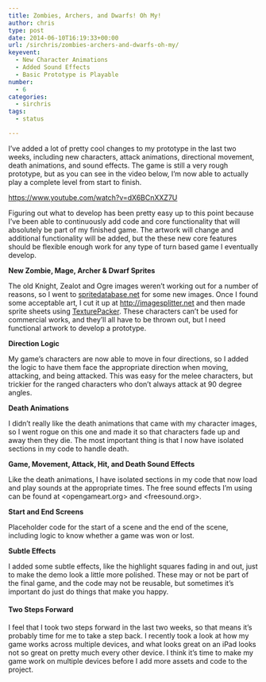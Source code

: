 ```yaml
---
title: Zombies, Archers, and Dwarfs! Oh My!
author: chris
type: post
date: 2014-06-10T16:19:33+00:00
url: /sirchris/zombies-archers-and-dwarfs-oh-my/
keyevent:
  - New Character Animations
  - Added Sound Effects
  - Basic Prototype is Playable
number:
  - 6
categories:
  - sirchris
tags:
  - status

---
```

I&#8217;ve added a lot of pretty cool changes to my prototype in the last two weeks, including new characters, attack animations, directional movement, death animations, and sound effects. The game is still a very rough prototype, but as you can see in the video below, I&#8217;m now able to actually play a complete level from start to finish.
<!--more-->

https://www.youtube.com/watch?v=dX6BCnXXZ7U

Figuring out what to develop has been pretty easy up to this point because I&#8217;ve been able to continuously add code and core functionality that will absolutely be part of my finished game. The artwork will change and additional functionality will be added, but the these new core features should be flexible enough work for any type of turn based game I eventually develop.

**New Zombie, Mage, Archer & Dwarf Sprites**
  
The old Knight, Zealot and Ogre images weren&#8217;t working out for a number of reasons, so I went to [spritedatabase.net][1] for some new images. Once I found some acceptable art, I cut it up at <http://imagesplitter.net> and then made sprite sheets using [TexturePacker][2]. These characters can&#8217;t be used for commercial works, and they&#8217;ll all have to be thrown out, but I need functional artwork to develop a prototype.

**Direction Logic**
  
My game&#8217;s characters are now able to move in four directions, so I added the logic to have them face the appropriate direction when moving, attacking, and being attacked. This was easy for the melee characters, but trickier for the ranged characters who don&#8217;t always attack at 90 degree angles.

**Death Animations**
  
I didn&#8217;t really like the death animations that came with my character images, so I went rogue on this one and made it so that characters fade up and away then they die. The most important thing is that I now have isolated sections in my code to handle death.

**Game, Movement, Attack, Hit, and Death Sound Effects**
  
Like the death animations, I have isolated sections in my code that now load and play sounds at the appropriate times. The free sound effects I&#8217;m using can be found at <opengameart.org> and <freesound.org>.

 **Start and End Screens**
  
Placeholder code for the start of a scene and the end of the scene, including logic to know whether a game was won or lost.

**Subtle Effects**
  
I added some subtle effects, like the highlight squares fading in and out, just to make the demo look a little more polished. These may or not be part of the final game, and the code may not be reusable, but sometimes it&#8217;s important do just do things that make you happy.

#### Two Steps Forward

I feel that I took two steps forward in the last two weeks, so that means it&#8217;s probably time for me to take a step back. I recently took a look at how my game works across multiple devices, and what looks great on an iPad looks not so great on pretty much every other device. I think it&#8217;s time to make my game work on multiple devices before I add more assets and code to the project.

 [1]: http://spritedatabase.net
 [2]: http://www.codeandweb.com/texturepacker